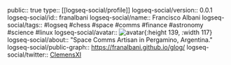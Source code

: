 public:: true
type:: [[logseq-social/profile]]
logseq-social/version:: 0.0.1
logseq-social/id:: franalbani
logseq-social/name:: Francisco Albani
logseq-social/tags:: #logseq #chess #space #comms #finance #astronomy #science #linux
logseq-social/avatar:: ![avatar](https://franalbani.github.io/fran_albani.png){:height 139, :width 117}
logseq-social/about:: "Space Comms Artisan in Pergamino, Argentina."
logseq-social/public-graph:: https://franalbani.github.io/glog/
logseq-social/twitter:: [ClemensXI](https://twitter.com/ClemensXI)
